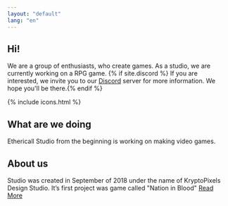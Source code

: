 ```yaml
---
layout: "default"
lang: "en"
---
```

<section class="hero-section">
<style>.content {margin: 0 !important}</style>
<div class="hero-grid">
<h1 class="hero-title">Hi!</h1>
<p class="hero-title2">
We are a group of enthusiasts, who create games. As a studio, we are currently working on a RPG game. {% if site.discord %}
If you are interested, we invite you to our <a href="{{ site.url }}{{ site.baseurl }}/discord" class="perm-white">Discord</a> server for more information. We hope you'll be there.{% endif %}</p>
{% include icons.html %}
</div>
</section>
<section class="about">
<div class="about-1">
<h1>What are we doing</h1>
<p>Ethericall Studio from the beginning is working on making video games.</p>
</div>
<div class="about-2">
<h1>About us</h1>
<p>Studio was created in September of 2018 under the name of KryptoPixels Design Studio.
It’s first project was game called "Nation in Blood"
<a href="{{ site.url }}{{ site.baseurl }}/about">Read More</a></p>
</div>
</section>

